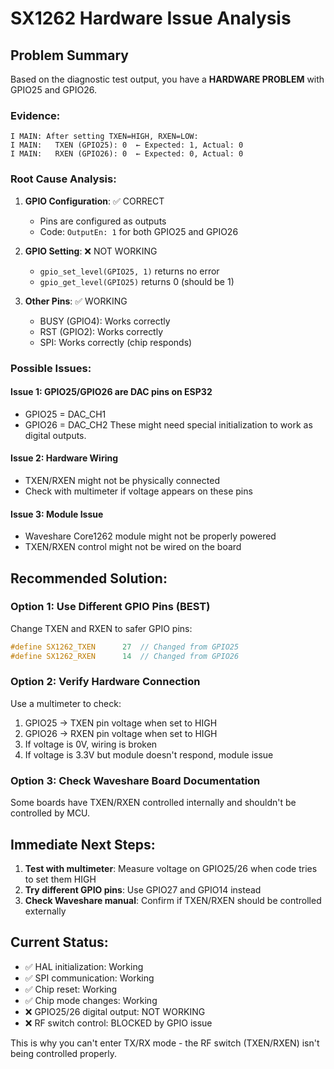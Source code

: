 # SX1262 Hardware Issue Analysis

## Problem Summary

Based on the diagnostic test output, you have a **HARDWARE PROBLEM** with GPIO25 and GPIO26.

### Evidence:
```
I MAIN: After setting TXEN=HIGH, RXEN=LOW:
I MAIN:   TXEN (GPIO25): 0  ← Expected: 1, Actual: 0
I MAIN:   RXEN (GPIO26): 0  ← Expected: 0, Actual: 0
```

### Root Cause Analysis:

1. **GPIO Configuration**: ✅ CORRECT
   - Pins are configured as outputs
   - Code: `OutputEn: 1` for both GPIO25 and GPIO26

2. **GPIO Setting**: ❌ NOT WORKING
   - `gpio_set_level(GPIO25, 1)` returns no error
   - `gpio_get_level(GPIO25)` returns 0 (should be 1)

3. **Other Pins**: ✅ WORKING
   - BUSY (GPIO4): Works correctly
   - RST (GPIO2): Works correctly
   - SPI: Works correctly (chip responds)

### Possible Issues:

#### Issue 1: GPIO25/GPIO26 are DAC pins on ESP32
- GPIO25 = DAC_CH1
- GPIO26 = DAC_CH2
These might need special initialization to work as digital outputs.

#### Issue 2: Hardware Wiring
- TXEN/RXEN might not be physically connected
- Check with multimeter if voltage appears on these pins

#### Issue 3: Module Issue
- Waveshare Core1262 module might not be properly powered
- TXEN/RXEN control might not be wired on the board

## Recommended Solution:

### Option 1: Use Different GPIO Pins (BEST)
Change TXEN and RXEN to safer GPIO pins:

```c
#define SX1262_TXEN      27  // Changed from GPIO25
#define SX1262_RXEN      14  // Changed from GPIO26
```

### Option 2: Verify Hardware Connection
Use a multimeter to check:
1. GPIO25 → TXEN pin voltage when set to HIGH
2. GPIO26 → RXEN pin voltage when set to HIGH
3. If voltage is 0V, wiring is broken
4. If voltage is 3.3V but module doesn't respond, module issue

### Option 3: Check Waveshare Board Documentation
Some boards have TXEN/RXEN controlled internally and shouldn't be controlled by MCU.

## Immediate Next Steps:

1. **Test with multimeter**: Measure voltage on GPIO25/26 when code tries to set them HIGH
2. **Try different GPIO pins**: Use GPIO27 and GPIO14 instead
3. **Check Waveshare manual**: Confirm if TXEN/RXEN should be controlled externally

## Current Status:

- ✅ HAL initialization: Working
- ✅ SPI communication: Working
- ✅ Chip reset: Working
- ✅ Chip mode changes: Working
- ❌ GPIO25/26 digital output: NOT WORKING
- ❌ RF switch control: BLOCKED by GPIO issue

This is why you can't enter TX/RX mode - the RF switch (TXEN/RXEN) isn't being controlled properly.

